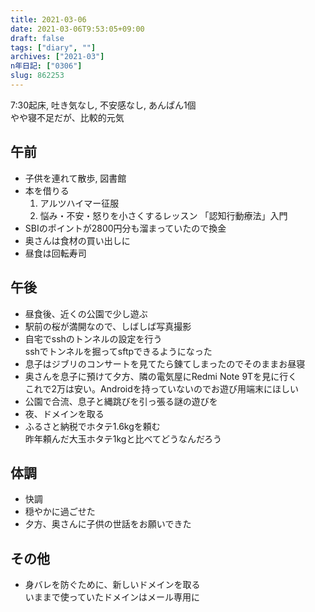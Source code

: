 ```yaml
---
title: 2021-03-06
date: 2021-03-06T9:53:05+09:00
draft: false
tags: ["diary", ""]
archives: ["2021-03"]
n年日記: ["0306"]
slug: 862253
---
```

7:30起床, 吐き気なし, 不安感なし, あんぱん1個  
やや寝不足だが、比較的元気  
## 午前
- 子供を連れて散歩, 図書館  
- 本を借りる
  1. アルツハイマー征服
  2. 悩み・不安・怒りを小さくするレッスン 「認知行動療法」入門 
- SBIのポイントが2800円分も溜まっていたので換金
- 奥さんは食材の買い出しに
- 昼食は回転寿司
## 午後
- 昼食後、近くの公園で少し遊ぶ
- 駅前の桜が満開なので、しばしば写真撮影
- 自宅でsshのトンネルの設定を行う  
sshでトンネルを掘ってsftpできるようになった
- 息子はジブリのコンサートを見てたら錬てしまったのでそのままお昼寝
- 奥さんを息子に預けて夕方、隣の電気屋にRedmi Note 9Tを見に行く  
これで2万は安い。Androidを持っていないのでお遊び用端末にほしい
- 公園で合流、息子と縄跳びを引っ張る謎の遊びを
- 夜、ドメインを取る
- ふるさと納税でホタテ1.6kgを頼む  
昨年頼んだ大玉ホタテ1kgと比べてどうなんだろう
## 体調
- 快調
- 穏やかに過ごせた
- 夕方、奥さんに子供の世話をお願いできた
## その他
- 身バレを防ぐために、新しいドメインを取る  
いままで使っていたドメインはメール専用に